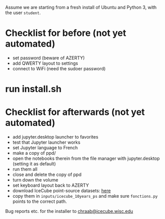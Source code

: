 Assume we are starting from a fresh install of Ubuntu and Python 3, with the user `student`.

# Checklist for before (not yet automated)

* set password (beware of AZERTY)
* add QWERTY layout to settings
* connect to WiFi (need the sudoer password)

# run install.sh

# Checklist for afterwards (not yet automated)

* add jupyter.desktop launcher to favorites
* test that Jupyter launcher works
* set Jupyter language to French
* make a copy of ppd/
* open the notebooks therein from the file manager with jupyter.desktop (setting it as default)
* run them all
* close and delete the copy of ppd
* turn down the volume
* set keyboard layout back to AZERTY
* download IceCube point-source datasets: [here](https://icecube.wisc.edu/data-releases/2021/01/all-sky-point-source-icecube-data-years-2008-2018/)
* copy them in `inputs/icecube_10years_ps` and make sure `fonctions.py` points to the correct path.

Bug reports etc. for the installer to [chraab@icecube.wisc.edu](mailto:chraab@icecube.wisc.edu) 
